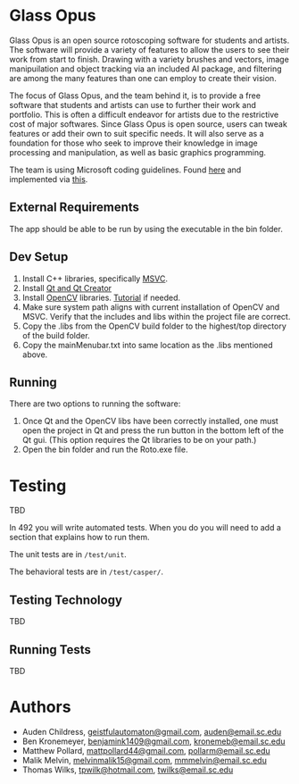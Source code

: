 # Glass Opus

Glass Opus is an open source rotoscoping software for students and artists. The software will provide a variety of features to allow the users to see their work from start to finish. Drawing with a variety brushes and vectors, image manipuilation and object tracking via an included AI package, and filtering are among the many features than one can employ to create their vision.

The focus of Glass Opus, and the team behind it, is to provide a free software that students and artists can use to further their work and portfolio. This is often a difficult endeavor for artists due to the restrictive cost of major softwares. Since Glass Opus is open source, users can tweak features or add their own to suit specific needs. It will also serve as a foundation for those who seek to improve their knowledge in image processing and manipulation, as well as basic graphics programming.

The team is using Microsoft coding guidelines. Found [here](https://www.cise.ufl.edu/~mschneid/Research/C++%20Programming%20Style%20Guidelines.htm) and implemented via [this](https://docs.microsoft.com/en-us/cpp/code-quality/using-the-cpp-core-guidelines-checkers?view=vs-2019https://docs.microsoft.com/en-us/cpp/code-quality/using-the-cpp-core-guidelines-checkers?view=vs-2019).

## External Requirements

The app should be able to be run by using the executable in the bin folder.

## Dev Setup

1. Install C++ libraries, specifically <!--either -->[MSVC](https://visualstudio.microsoft.com/vs/features/cplusplus/)<!-- or [MinGW](http://www.mingw.org/)-->.
2. Install [Qt and Qt Creator](https://www.qt.io/download-open-source?hsCtaTracking=9f6a2170-a938-42df-a8e2-a9f0b1d6cdce%7C6cb0de4f-9bb5-4778-ab02-bfb62735f3e5)
3. Install [OpenCV](https://opencv.org/) libraries. [Tutorial](https://wiki.qt.io/How_to_setup_Qt_and_openCV_on_Windows_with_MSVC2017)<!--(https://wiki.qt.io/How_to_setup_Qt_and_openCV_on_Windows)--> if needed.
4. Make sure system path aligns with current installation of OpenCV and MSVC. Verify that the includes and libs within the project file are correct.
5. Copy the .libs from the OpenCV build folder to the highest/top directory of the build folder.
6. Copy the mainMenubar.txt into same location as the .libs mentioned above.

## Running

There are two options to running the software:  
1. Once Qt and the OpenCV libs have been correctly installed, one must open the project in Qt and press the run button in the bottom left of the Qt gui. (This option requires the Qt libraries to be on your path.)
2. Open the bin folder and run the Roto.exe file.  

# Testing

TBD

In 492 you will write automated tests. When you do you will need to add a 
section that explains how to run them.

The unit tests are in `/test/unit`.

The behavioral tests are in `/test/casper/`.

## Testing Technology

TBD

## Running Tests

TBD

# Authors

- Auden Childress, geistfulautomaton@gmail.com, auden@email.sc.edu
- Ben Kronemeyer, benjamink1409@gmail.com, kronemeb@email.sc.edu
- Matthew Pollard, mattpollard44@gmail.com, pollarm@email.sc.edu
- Malik Melvin, melvinmalik15@gmail.com, mmmelvin@email.sc.edu
- Thomas Wilks, tpwilk@hotmail.com, twilks@email.sc.edu
